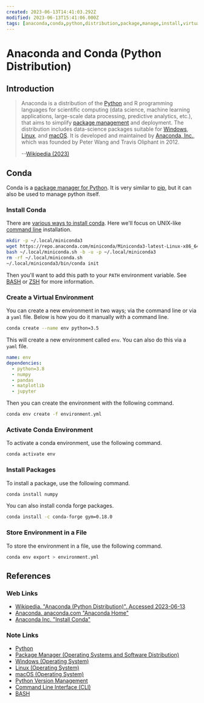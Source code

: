 ```yaml
---
created: 2023-06-13T14:41:03.292Z
modified: 2023-06-13T15:41:06.000Z
tags: [anaconda,conda,python,distribution,package,manage,install,virtual,environment,data,science,analysis]
---
```

# Anaconda and Conda (Python Distribution)

## Introduction

>Anaconda is a distribution of the [Python][-py] and
>R programming languages for scientific computing
>(data science, machine learning applications,
>large-scale data processing, predictive analytics, etc.),
>that aims to simplify [package management][-pkg-mgmt] and deployment.
>The distribution includes data-science packages suitable for
>[Windows][-win], [Linux][-linux], and [macOS][-macos].
>It is developed and maintained by [Anaconda, Inc.][anaconda-home],
>which was founded by Peter Wang and Travis Oliphant in 2012.
>
>--[Wikipedia (2023)][wiki-anaconda]

## Conda

Conda is a [package manager for Python][-py-version].
It is very similar to [pip][-pip],
but it can also be used to
manage python itself.

### Install Conda

There are [various ways to install conda][conda-install].
Here we'll focus on UNIX-like [command line][-cli] installation.

```bash
mkdir -p ~/.local/miniconda3
wget https://repo.anaconda.com/miniconda/Miniconda3-latest-Linux-x86_64.sh -O ~/.local/miniconda.sh
bash ~/.local/miniconda.sh -b -u -p ~/.local/miniconda3
rm -rf ~/.local/miniconda.sh
~/.local/miniconda3/bin/conda init
```

Then you'll want to add this path to your `PATH` environment variable.
See [BASH][-bash] or [ZSH][-zsh] for more information.

### Create a Virtual Environment

You can create a new environment in two ways;
via the command line or via a `yaml` file.
Below is how you do it manually with a command line.

```bash
conda create --name env python=3.5
```

This will create a new environment called `env`.
You can also do this via a `yaml` file.

```yaml
name: env
dependencies:
  - python=3.8
  - numpy
  - pandas
  - matplotlib
  - jupyter
```

Then you can create the environment with the following command.

```bash
conda env create -f environment.yml
```

### Activate Conda Environment

To activate a conda environment, use the following command.

```bash
conda activate env
```

### Install Packages

To install a package, use the following command.

```bash
conda install numpy
```

You can also install conda forge packages.

```bash
conda install -c conda-forge gym=0.18.0
```

### Store Environment in a File

To store the environment in a file, use the following command.

```bash
conda env export > environment.yml
```

## References

### Web Links

* [Wikipedia. "Anaconda (Python Distribution)". Accessed 2023-06-13][wiki-anaconda]
* [Anaconda. anaconda.com "Anaconda Home"][anaconda-home]
* [Anaconda Inc. "Install Conda"][conda-install]

<!-- Hidden References -->
[wiki-anaconda]: https://en.wikipedia.org/wiki/Anaconda_(Python_distribution) "Wikipedia. 'Anaconda (Python Distribution)'"
[anaconda-home]: https://www.anaconda.com/ "Anaconda. anaconda.com 'Anaconda Home'"
[conda-install]: https://docs.conda.io/projects/conda/en/latest/user-guide/install/index.html "Anaconda Inc. 'Install Conda'"

### Note Links

* [Python][-py]
* [Package Manager (Operating Systems and Software Distribution)][-pkg-mgmt]
* [Windows (Operating System)][-win]
* [Linux (Operating System)][-linux]
* [macOS (Operating System)][-macos]
* [Python Version Management][-py-version]
* [Command Line Interface (CLI)][-cli]
* [BASH][-bash]

<!-- Hidden References -->
[-py]: python.md "Python"
[-pkg-mgmt]: pkg-mgmt.md "Package Manager (Operating Systems and Software Distribution)"
[-win]: windows.md "Windows (Operating System)"
[-linux]: linux.md "Linux (Operating System)"
[-macos]: macos.md "macOS (Operating System)"
[-py-version]: python-version.md "Python Version Management"
[-pip]: pip.md "Python Package Installer (PIP)"
[-cli]: cli.md "Command Line Interface (CLI)"
[-bash]: bash.md "BASH"
[-zsh]: zsh.md "ZSH"
